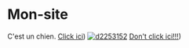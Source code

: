 # Mon-site
C'est un chien.
[Click ici](https://fr.wikipedia.org/wiki/Chien))
[![d2253152](https://github.com/user-attachments/assets/7ce63cf7-f618-4255-9868-c8a4ac0f3814)](https://fr.wikipedia.org/wiki/Chien)
[Don't click ici!!!](https://fr.wikipedia.org/wiki/Chien))

